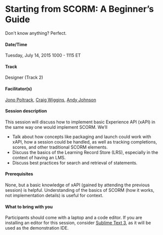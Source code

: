 # Starting from SCORM: A Beginner’s Guide

Don't know anything? Perfect. 

#### Date/Time
Tuesday, July 14, 2015
1000 - 1115 ET

#### Track
Designer (Track 2)

#### Facilitator(s)
[Jono Poltrack](https://www.linkedin.com/pub/jonathan-poltrack/5/872/321), [Craig Wiggins](https://www.linkedin.com/in/craigwiggins), [Andy Johnson](https://www.linkedin.com/pub/andy-johnson/36/768/50)

#### Session description
This session will discuss how to implement basic Experience API (xAPI) in the same way one would implement SCORM.  We’ll
* Talk about how concepts like packaging and launch could work with xAPI, how a session could be handled, as well as tracking completions, scores, and other traditional SCORM elements.  
* Discuss the basics of the Learning Record Store (LRS), especially in the context of having an LMS.
* Discuss best practices for search and retrieval of statements.

#### Prerequisites 
None, but a basic knowledge of xAPI (gained by attending the previous session) is helpful.  Understanding of the basics of SCORM (how it works, not implementation details) is useful for context.

#### What to bring with you
Participants should come with a laptop and a code editor.  If you are installing an editor for this session, consider [Sublime Text 3](http://www.sublimetext.com/), as it will be used as the demonstration IDE.